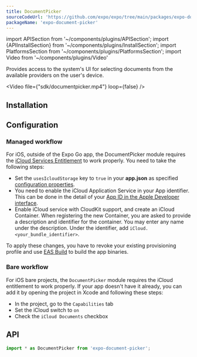 ```yaml
---
title: DocumentPicker
sourceCodeUrl: 'https://github.com/expo/expo/tree/main/packages/expo-document-picker'
packageName: 'expo-document-picker'
---
```


import APISection from '~/components/plugins/APISection';
import {APIInstallSection} from '~/components/plugins/InstallSection';
import PlatformsSection from '~/components/plugins/PlatformsSection';
import Video from '~/components/plugins/Video'

Provides access to the system's UI for selecting documents from the available providers on the user's device.

<Video file={"sdk/documentpicker.mp4"} loop={false} />

<PlatformsSection android emulator ios simulator web />

## Installation

<APIInstallSection />

## Configuration

### Managed workflow

For iOS, outside of the Expo Go app, the DocumentPicker module requires the [iCloud Services Entitlement](https://developer.apple.com/documentation/bundleresources/entitlements/com_apple_developer_icloud-services) to work properly. You need to take the following steps:

- Set the `usesIcloudStorage` key to `true` in your **app.json** as specified [configuration properties](/versions/latest/config/app/#usesicloudstorage).
- You need to enable the iCloud Application Service in your App identifier. This can be done in the detail of your [App ID in the Apple Developer interface](https://developer.apple.com/account/ios/identifier/bundle).
- Enable iCloud service with CloudKit support, and create an iCloud Container. When registering the new Container, you are asked to provide a description and identifier for the container. You may enter any name under the description. Under the identifier, add `iCloud.<your_bundle_identifier>`.

To apply these changes, you have to revoke your existing provisioning profile and use [EAS Build](/build/introduction/) to build the app binaries.

### Bare workflow

For iOS bare projects, the `DocumentPicker` module requires the iCloud entitlement to work properly. If your app doesn't have it already, you can add it by opening the project in Xcode and following these steps:

- In the project, go to the `Capabilities` tab
- Set the iCloud switch to `on`
- Check the `iCloud Documents` checkbox

## API

```js
import * as DocumentPicker from 'expo-document-picker';
```

<APISection packageName="expo-document-picker" apiName="DocumentPicker" />
